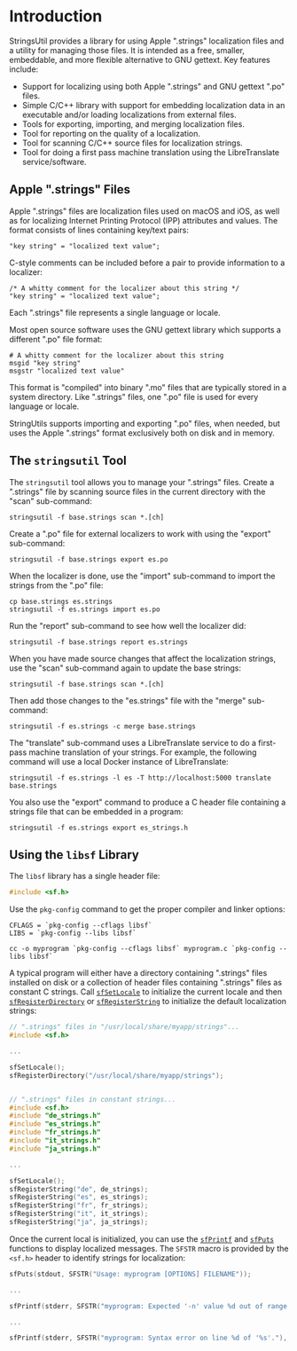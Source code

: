 Introduction
============

StringsUtil provides a library for using Apple ".strings" localization files and
a utility for managing those files.  It is intended as a free, smaller,
embeddable, and more flexible alternative to GNU gettext.  Key features include:

- Support for localizing using both Apple ".strings" and GNU gettext ".po"
  files.
- Simple C/C++ library with support for embedding localization data in an
  executable and/or loading localizations from external files.
- Tools for exporting, importing, and merging localization files.
- Tool for reporting on the quality of a localization.
- Tool for scanning C/C++ source files for localization strings.
- Tool for doing a first pass machine translation using the LibreTranslate
  service/software.



Apple ".strings" Files
-----------------------

Apple ".strings" files are localization files used on macOS and iOS, as well as
for localizing Internet Printing Protocol (IPP) attributes and values.  The
format consists of lines containing key/text pairs:

    "key string" = "localized text value";

C-style comments can be included before a pair to provide information to a
localizer:

    /* A whitty comment for the localizer about this string */
    "key string" = "localized text value";

Each ".strings" file represents a single language or locale.

Most open source software uses the GNU gettext library which supports a
different ".po" file format:

    # A whitty comment for the localizer about this string
    msgid "key string"
    msgstr "localized text value"

This format is "compiled" into binary ".mo" files that are typically stored in
a system directory.  Like ".strings" files, one ".po" file is used for every
language or locale.

StringUtils supports importing and exporting ".po" files, when needed, but uses
the Apple ".strings" format exclusively both on disk and in memory.


The `stringsutil` Tool
----------------------

The `stringsutil` tool allows you to manage your ".strings" files.  Create a
".strings" file by scanning source files in the current directory with the
"scan" sub-command:

    stringsutil -f base.strings scan *.[ch]

Create a ".po" file for external localizers to work with using the "export"
sub-command:

    stringsutil -f base.strings export es.po

When the localizer is done, use the "import" sub-command to import the strings
from the ".po" file:

    cp base.strings es.strings
    stringsutil -f es.strings import es.po

Run the "report" sub-command to see how well the localizer did:

    stringsutil -f base.strings report es.strings

When you have made source changes that affect the localization strings, use the
"scan" sub-command again to update the base strings:

    stringsutil -f base.strings scan *.[ch]

Then add those changes to the "es.strings" file with the "merge" sub-command:

    stringsutil -f es.strings -c merge base.strings

The "translate" sub-command uses a LibreTranslate service to do a first-pass
machine translation of your strings.  For example, the following command will
use a local Docker instance of LibreTranslate:

    stringsutil -f es.strings -l es -T http://localhost:5000 translate base.strings

You also use the "export" command to produce a C header file containing a
strings file that can be embedded in a program:

    stringsutil -f es.strings export es_strings.h


Using the `libsf` Library
-------------------------

The `libsf` library has a single header file:

```c
#include <sf.h>
```

Use the `pkg-config` command to get the proper compiler and linker options:

```
CFLAGS = `pkg-config --cflags libsf`
LIBS = `pkg-config --libs libsf`

cc -o myprogram `pkg-config --cflags libsf` myprogram.c `pkg-config --libs libsf`
```

A typical program will either have a directory containing ".strings" files
installed on disk or a collection of header files containing ".strings" files
as constant C strings.  Call [`sfSetLocale`](@@) to initialize the current
locale and then [`sfRegisterDirectory`](@@) or [`sfRegisterString`](@@) to
initialize the default localization strings:

```c
// ".strings" files in "/usr/local/share/myapp/strings"...
#include <sf.h>

...

sfSetLocale();
sfRegisterDirectory("/usr/local/share/myapp/strings");


// ".strings" files in constant strings...
#include <sf.h>
#include "de_strings.h"
#include "es_strings.h"
#include "fr_strings.h"
#include "it_strings.h"
#include "ja_strings.h"

...

sfSetLocale();
sfRegisterString("de", de_strings);
sfRegisterString("es", es_strings);
sfRegisterString("fr", fr_strings);
sfRegisterString("it", it_strings);
sfRegisterString("ja", ja_strings);
```

Once the current local is initialized, you can use the [`sfPrintf`](@@) and
[`sfPuts`](@@) functions to display localized messages.  The `SFSTR` macro is
provided by the `<sf.h>` header to identify strings for localization:

```c
sfPuts(stdout, SFSTR("Usage: myprogram [OPTIONS] FILENAME"));

...

sfPrintf(stderr, SFSTR("myprogram: Expected '-n' value %d out of range."), n);

...

sfPrintf(stderr, SFSTR("myprogram: Syntax error on line %d of '%s'."), linenum, filename);
```
